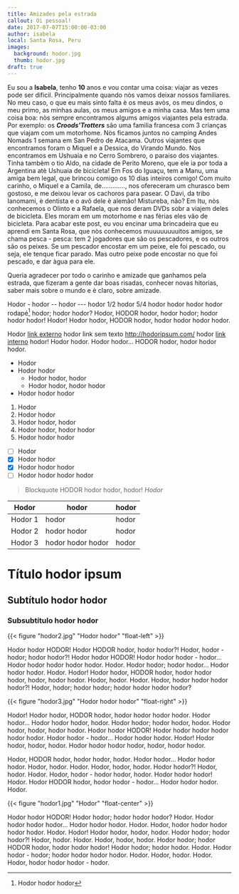 ```yaml
---
title: Amizades pela estrada
callout: Oi pessoal!
date: 2017-07-07T15:00:00-03:00
author: isabela
local: Santa Rosa, Peru
images:
  background: hodor.jpg
  thumb: hodor.jpg
draft: true
---
```


Eu sou a **Isabela**, tenho **10** anos e vou contar uma coisa: viajar as vezes pode ser dificil. Principalmente quando nòs vamos deixar nossos familiares. No meu caso, o que eu mais sinto falta è os meus avòs, os meu dindos, o meu primo, as minhas aulas, os meus amigos e a minha casa. Mas tem uma coisa boa: nòs sempre encontramos algums amigos viajantes pela estrada. Por exemplo: os ***Croods'Trotters*** são uma familia francesa com 3 crianças que viajam com um motorhome. Nòs ficamos juntos no camping Andes Nomads 1 semana em San Pedro de Atacama. Outros viajantes que encontramos foram o Miquel e a Dessica, do Virando Mundo. Nos encontramos em Ushuaia e no Cerro Sombrero, o paraiso dos viajantes. Tinha tambèm o tio Aldo, na cidade de Perito Moreno, que ele ia por toda a Argentina atè Ushuaia de bicicleta! Em Fos do Iguaçu, tem a Manu, uma amiga bem legal, que brincou comigo os 10 dias inteiros comigo! Com muito carinho, o Miquel e a Camila, de............., nos ofereceram um churasco bem gostoso, e me deixou levar os cachoros para pasear. O Davi, da tribo Ianomami, è dentista e o avô dele è alemão! Mistureba, não? Em Itu, nòs conhecemos o Olinto e a Rafaela, que nos deram DVDs sobr a viajem deles de bicicleta. Eles moram em um motorhome e nas fèrias eles vão de bicicleta. Para acabar este post, eu vou encinar uma brincadeira que eu aprendi em Santa Rosa, que nòs conhecemos muuuuuuuuitos amigos, se chama pesca - pesca: tem 2 jogadores que são os pescadores, e os outros são os peixes. Se um pescador encostar em um peixe, ele foi pescado, ou seja, ele tenque ficar parado. Mas outro peixe pode encostar no que foi pescado, e dar àgua para ele. 

Queria agradecer por todo o carinho e amizade que ganhamos pela estrada, que fizeram a gente dar boas risadas, conhecer novas hitorias, saber mais sobre o mundo e è claro, sobre amizade.

Hodor - hodor -- hodor --- hodor 1/2 hodor 5/4 hodor hodor hodor hodor rodapé[^1] hodor; hodor hodor? Hodor, HODOR hodor, hodor hodor; hodor hodor hodor! Hodor! Hodor hodor, HODOR hodor, hodor hodor hodor hodor.

Hodor [link externo](http://hodoripsum.com/) hodor link sem texto http://hodoripsum.com/ hodor [link interno](../eletrica) hodor! Hodor hodor. Hodor hodor... HODOR hodor, hodor hodor hodor.

- Hodor
- Hodor hodor
  - Hodor hodor, hodor
  - Hodor hodor, hodor hodor
- Hodor hodor hodor

1. Hodor
2. Hodor hodor
  1. Hodor hodor, hodor
  2. Hodor hodor, hodor hodor
3. Hodor hodor hodor

- [ ] Hodor
- [x] Hodor hodor
- [x] Hodor hodor hodor 
- [ ] Hodor hodor hodor hodor

> Blockquote HODOR hodor hodor, hodor!
> <cite>Hodor</cite>

| Hodor         | hodor               | hodor |
| ------------- |---------------------| ------|
| Hodor 1       | hodor               | hodor |
| Hodor 2       | hodor hodor         | hodor |
| Hodor 3       | hodor hodor hodor   | hodor |

# Título hodor ipsum

## Subtítulo hodor hodor

### Subsubtítulo hodor hodor

{{< figure "hodor2.jpg" "Hodor hodor" "float-left" >}}

Hodor hodor HODOR! Hodor HODOR hodor, hodor hodor?! Hodor, hodor - hodor; hodor hodor?! Hodor hodor HODOR! Hodor hodor hodor - hodor... Hodor hodor hodor hodor hodor. Hodor. Hodor hodor; hodor hodor... Hodor hodor hodor. Hodor. Hodor! Hodor hodor, HODOR hodor, hodor hodor hodor, hodor, hodor hodor. Hodor, hodor. Hodor. Hodor, hodor hodor hodor hodor?! Hodor, hodor; hodor hodor; hodor hodor hodor hodor?

{{< figure "hodor3.jpg" "Hodor hodor hodor" "float-right" >}}

Hodor! Hodor hodor, HODOR hodor, hodor hodor hodor hodor. Hodor hodor... Hodor hodor hodor, hodor. Hodor hodor; hodor hodor, hodor. Hodor hodor, hodor, hodor hodor. Hodor hodor HODOR! Hodor hodor hodor hodor hodor hodor. Hodor hodor - hodor... Hodor hodor hodor. Hodor! Hodor hodor, hodor, hodor. Hodor hodor hodor hodor, hodor, hodor hodor.

Hodor, HODOR hodor, hodor hodor, hodor. Hodor hodor... Hodor hodor hodor. Hodor, hodor. Hodor. Hodor, hodor, hodor. Hodor hodor?! Hodor, hodor. Hodor. Hodor, hodor - hodor hodor, hodor. Hodor hodor hodor! Hodor. Hodor HODOR hodor, hodor hodor - hodor... Hodor hodor hodor. Hodor.

{{< figure "hodor1.jpg" "Hodor" "float-center" >}}

Hodor hodor HODOR! Hodor hodor; hodor hodor hodor? Hodor. Hodor hodor hodor hodor... Hodor hodor hodor. Hodor. Hodor, hodor hodor hodor hodor hodor. Hodor. Hodor! Hodor hodor, hodor, hodor. Hodor hodor; hodor hodor?! Hodor, hodor. Hodor. Hodor, hodor, hodor. Hodor hodor; hodor HODOR hodor, hodor hodor hodor! Hodor hodor; hodor hodor. Hodor. Hodor hodor - hodor; hodor hodor hodor hodor. Hodor. Hodor, hodor. Hodor. Hodor, hodor hodor hodor - hodor.

[^1]: Hodor hodor hodor

